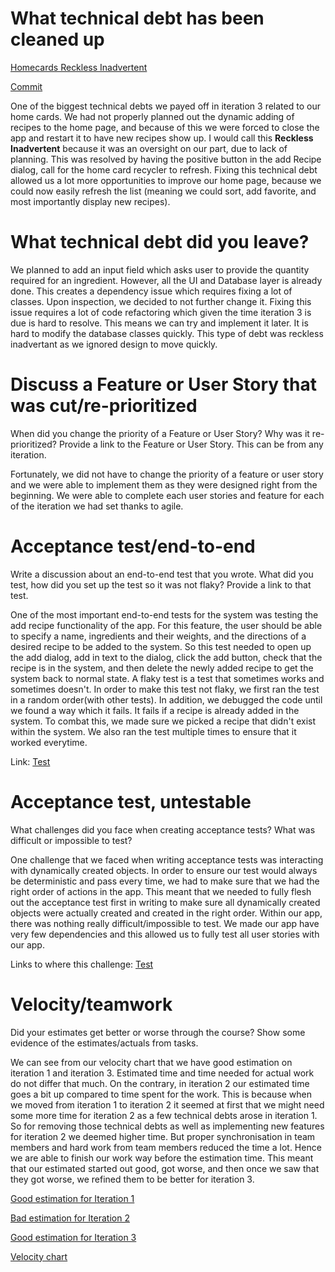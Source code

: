 What technical debt has been cleaned up
========================================

<ins>Homecards Reckless Inadvertent</ins>

[Commit](https://code.cs.umanitoba.ca/winter-2022-a02/group-4/dish-project/-/commit/f6e61bed5a17743f0e9991d515c066d00e3bb139)

One of the biggest technical debts we payed off in iteration 3 related to our home cards. 
We had not properly planned out the dynamic adding of recipes to the home page, and because of this we were forced to close the app and restart it to have new recipes show up. 
I would call this **Reckless Inadvertent** because it was an oversight on our part, due to lack of planning. 
This was resolved by having the positive button in the add Recipe dialog, call for the home card recycler to refresh.
Fixing this technical debt allowed us a lot more opportunities to improve our home page, because we could now easily refresh the list (meaning we could sort, add favorite, and most importantly display new recipes). 

What technical debt did you leave?
==================================

We planned to add an input field which asks user to provide the quantity required for an ingredient. However, all the UI and Database layer is already done. This creates a dependency issue which requires fixing a lot of classes. Upon inspection, we decided to not further change it. Fixing this issue requires a lot of code refactoring which given the time iteration 3 is due is hard to resolve. This means we can try and implement it later. It is hard to modify the database classes quickly. This type of debt was reckless inadvertant as we ignored design to move quickly.

Discuss a Feature or User Story that was cut/re-prioritized
============================================

When did you change the priority of a Feature or User Story? Why was it
re-prioritized? Provide a link to the Feature or User Story. This can be from any
iteration.

Fortunately, we did not have to change the priority of a feature or user story and we were able to implement them as they were designed right from the beginning. We were able to complete each user stories and feature for each of the iteration we had set thanks to agile.

Acceptance test/end-to-end
==========================

Write a discussion about an end-to-end test that you wrote. What did you test,
how did you set up the test so it was not flaky? Provide a link to that test.

One of the most important end-to-end tests for the system was testing the add recipe functionality of the app. For this feature, the user should be able to specify a name, ingredients and their weights, and the directions of a desired recipe to be added to the system. So this test needed to open up the add dialog, add in text to the dialog, click the add button, check that the recipe is in the system, and then delete the newly added recipe to get the system back to normal state. A flaky test is a test that sometimes works and sometimes doesn't. In order to make this test not flaky, we first ran the test in a random order(with other tests). In addition, we debugged the code until we found a way which it fails. It fails if a recipe is already added in the system. To combat this, we made sure we picked a recipe that didn't exist within the system. We also ran the test multiple times to ensure that it worked everytime.

Link: [Test](https://code.cs.umanitoba.ca/winter-2022-a02/group-4/dish-project/-/blob/main/app/src/androidTest/java/comp3350/dishproject/tests/RecipeTest.java#L71)


Acceptance test, untestable
===============

What challenges did you face when creating acceptance tests? What was difficult
or impossible to test?

One challenge that we faced when writing acceptance tests was interacting with dynamically created objects. In order to ensure our test would always be deterministic and pass every time, we had to make sure that we had the right order of actions in the app. This meant that we needed to fully flesh out the acceptance test first in writing to make sure all dynamically created objects were actually created and created in the right order. Within our app, there was nothing really difficult/impossible to test. We made our app have very few dependencies and this allowed us to fully test all user stories with our app.

Links to where this challenge: [Test](https://code.cs.umanitoba.ca/winter-2022-a02/group-4/dish-project/-/blob/main/app/src/androidTest/java/comp3350/dishproject/tests/RecipeTest.java#L77)



Velocity/teamwork
=================

Did your estimates get better or worse through the course? Show some
evidence of the estimates/actuals from tasks.

We can see from our velocity chart that we have good estimation on iteration 1 and iteration 3. Estimated time and time needed for actual work do not differ that much. On the contrary, in  iteration 2 our estimated time goes a bit up compared to time spent for the work. This is because  when we moved from iteration 1 to iteration 2 it seemed at first that we might need some more time for iteration 2 as a few technical debts arose in iteration 1. So for removing those technical debts as well as implementing new features for iteration 2 we deemed higher time. But proper synchronisation in team members and hard work from team members reduced the time a lot. Hence we are able to finish our work way before the estimation time. This meant that our estimated started out good, got worse, and then once we saw that they got worse, we refined them to be better for iteration 3.

[Good estimation for Iteration 1](https://code.cs.umanitoba.ca/winter-2022-a02/group-4/dish-project/-/issues/3)

[Bad estimation for Iteration 2](https://code.cs.umanitoba.ca/winter-2022-a02/group-4/dish-project/-/issues/17)

[Good estimation for Iteration 3](https://code.cs.umanitoba.ca/winter-2022-a02/group-4/dish-project/-/issues/7)

[Velocity chart](https://code.cs.umanitoba.ca/winter-2022-a02/group-4/dish-project/-/blob/main/website/ProjectVelocity.png)
